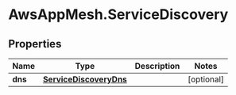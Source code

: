 # AwsAppMesh.ServiceDiscovery

## Properties

Name | Type | Description | Notes
------------ | ------------- | ------------- | -------------
**dns** | [**ServiceDiscoveryDns**](ServiceDiscoveryDns.md) |  | [optional] 


